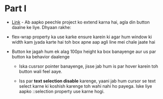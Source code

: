 # Part I

- [Link](http://codepen.io/navgurukul/full/jyNppO/) - Ab aapko peechle project ko extend karna hai, agla din button daalne ke liye. Dhyaan rakhe:

- flex-wrap property ka use karke ensure karein ki agar hum window ki width kam jyada karte hai toh box apne aap agli line mei chale jaate hai

- Button ke jagah hum ek alag 100px height ka box banayenge aur us par button ka behavior daalenge

	- Iska cusrsor pointer banayenge, jisse jab hum is par hover karein toh button wali feel aaye.

	- Iss par **text selection disable** karenge, yaani jab hum cursor se text select karne ki koshish karenge toh 			wahi nahi ho payega. Iske liye aapko ::selection property use karne hogi.
